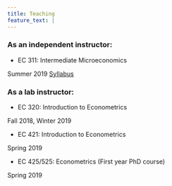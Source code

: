 ```yaml
---
title: Teaching
feature_text: |
---
```


<html>
  <body>
  <div align="left">
  <h3> As an independent instructor: </h3>
  <p style="text-align:left;">
  <ul>
<li> EC 311: Intermediate Microeconomics </li>
  </ul>
  Summer 2019 <a href="/EC311Syllabus.pdf">Syllabus</a>
    </p>
  
  <h3> As a lab instructor: </h3> 

   <p style="text-align:left;">
<ul>
  <li> EC 320: Introduction to Econometrics </li> 
</ul>
Fall 2018, Winter 2019
  <ul>
  <li> EC 421: Introduction to Econometrics </li> 
  </ul>
Spring 2019
  <ul>
  <li> EC 425/525: Econometrics (First year PhD course) </li> 
  </ul>
Spring 2019
    </p>
    </div>
  </body>
 </html>
 
